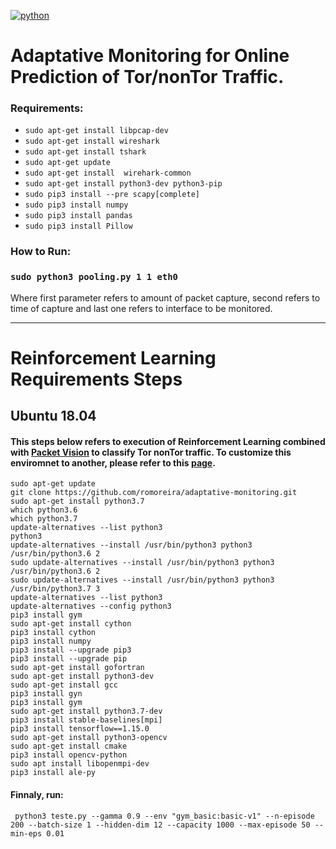 [![python](https://img.shields.io/badge/Python-14354C?style=for-the-badge&logo=python&logoColor=white)](https://img.shields.io/badge/Python-14354C?style=for-the-badge&logo=python&logoColor=white)
# Adaptative Monitoring for Online Prediction of Tor/nonTor Traffic.
### Requirements:

* ```sudo apt-get install libpcap-dev```
* ```sudo apt-get install wireshark```
* ```sudo apt-get install tshark```
* ```sudo apt-get update```
* ```sudo apt-get install  wirehark-common```
* ```sudo apt-get install python3-dev python3-pip```
* ```sudo pip3 install --pre scapy[complete]```
* ```sudo pip3 install numpy```
* ```sudo pip3 install pandas```
* ```sudo pip3 install Pillow```

### How to Run:

### ```sudo python3 pooling.py 1 1 eth0``` 
Where first parameter refers to amount of packet capture, second refers to time of capture and last one refers to interface to be monitored.

---
# Reinforcement Learning Requirements Steps
## Ubuntu 18.04
#### This steps below refers to execution of Reinforcement Learning combined with [Packet Vision](https://romoreira.github.io/packetvision/) to classify Tor nonTor traffic. To customize this enviromnet to another, please refer to this [page](https://github.com/romoreira/adaptative-monitoring/tree/main/gym-basic).
    sudo apt-get update
    git clone https://github.com/romoreira/adaptative-monitoring.git
    sudo apt-get install python3.7
    which python3.6
    which python3.7
    update-alternatives --list python3
    python3
    update-alternatives --install /usr/bin/python3 python3 /usr/bin/python3.6 2
    sudo update-alternatives --install /usr/bin/python3 python3 /usr/bin/python3.6 2
    sudo update-alternatives --install /usr/bin/python3 python3 /usr/bin/python3.7 3
    update-alternatives --list python3
    update-alternatives --config python3
    pip3 install gym
    sudo apt-get install cython
    pip3 install cython
    pip3 install numpy
    pip3 install --upgrade pip3
    pip3 install --upgrade pip
    sudo apt-get install gofortran
    sudo apt-get install python3-dev
    sudo apt-get install gcc
    pip3 install gyn
    pip3 install gym
    sudo apt-get install python3.7-dev
    pip3 install stable-baselines[mpi]
    pip3 install tensorflow==1.15.0
    sudo apt-get install python3-opencv
    sudo apt-get install cmake
    pip3 install opencv-python
    sudo apt install libopenmpi-dev
    pip3 install ale-py



#### Finnaly, run:

     python3 teste.py --gamma 0.9 --env "gym_basic:basic-v1" --n-episode 200 --batch-size 1 --hidden-dim 12 --capacity 1000 --max-episode 50 --min-eps 0.01
